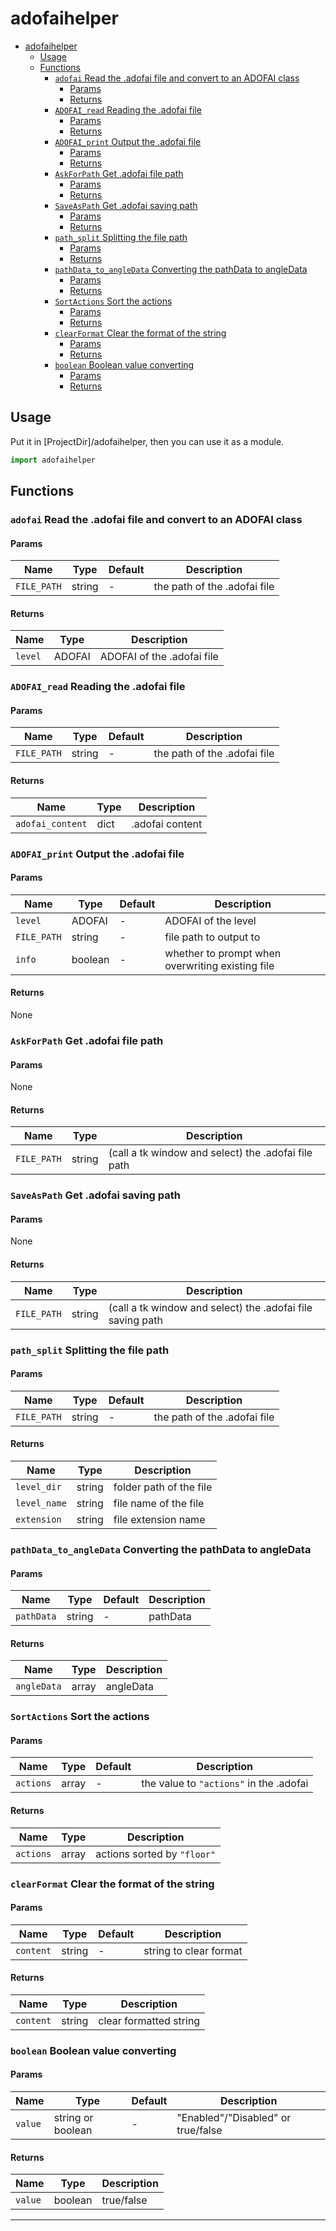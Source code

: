 # adofaihelper

- [adofaihelper](#adofaihelper)
  - [Usage](#usage)
  - [Functions](#functions)
    - [`adofai` Read the .adofai file and convert to an ADOFAI class](#adofai-read-the-adofai-file-and-convert-to-an-adofai-class)
      - [Params](#params)
      - [Returns](#returns)
    - [`ADOFAI_read` Reading the .adofai file](#adofai_read-reading-the-adofai-file)
      - [Params](#params-1)
      - [Returns](#returns-1)
    - [`ADOFAI_print` Output the .adofai file](#adofai_print-output-the-adofai-file)
      - [Params](#params-2)
      - [Returns](#returns-2)
    - [`AskForPath` Get .adofai file path](#askforpath-get-adofai-file-path)
      - [Params](#params-3)
      - [Returns](#returns-3)
    - [`SaveAsPath` Get .adofai saving path](#saveaspath-get-adofai-saving-path)
      - [Params](#params-4)
      - [Returns](#returns-4)
    - [`path_split` Splitting the file path](#path_split-splitting-the-file-path)
      - [Params](#params-5)
      - [Returns](#returns-5)
    - [`pathData_to_angleData` Converting the pathData to angleData](#pathdata_to_angledata-converting-the-pathdata-to-angledata)
      - [Params](#params-6)
      - [Returns](#returns-6)
    - [`SortActions` Sort the actions](#sortactions-sort-the-actions)
      - [Params](#params-7)
      - [Returns](#returns-7)
    - [`clearFormat` Clear the format of the string](#clearformat-clear-the-format-of-the-string)
      - [Params](#params-8)
      - [Returns](#returns-8)
    - [`boolean` Boolean value converting](#boolean-boolean-value-converting)
      - [Params](#params-9)
      - [Returns](#returns-9)

## Usage

Put it in [ProjectDir]/adofaihelper, then you can use it as a module. 

```python
import adofaihelper
```

## Functions

### `adofai` Read the .adofai file and convert to an ADOFAI class

#### Params

| Name | Type | Default | Description |
| ----- | ------- | ----- | --- |
| `FILE_PATH` | string | - | the path of the .adofai file |

#### Returns

| Name | Type | Description |
| ----- | ------- | --- |
| `level` | ADOFAI | ADOFAI of the .adofai file |

### `ADOFAI_read` Reading the .adofai file

#### Params

| Name | Type | Default | Description |
| ----- | ------- | ----- | --- |
| `FILE_PATH` | string | - | the path of the .adofai file |

#### Returns

| Name | Type | Description |
| ----- | ------- | --- |
| `adofai_content` | dict | .adofai content |

### `ADOFAI_print` Output the .adofai file

#### Params

| Name | Type | Default | Description |
| ----- | ------- | ----- | --- |
| `level` | ADOFAI | - | ADOFAI of the level |
| `FILE_PATH` | string | - | file path to output to |
| `info` | boolean | - | whether to prompt when overwriting existing file |

#### Returns

None

### `AskForPath` Get .adofai file path

#### Params

None

#### Returns

| Name | Type | Description |
| ----- | ------- | --- |
| `FILE_PATH` | string | (call a tk window and select) the .adofai file path |

### `SaveAsPath` Get .adofai saving path

#### Params

None

#### Returns

| Name | Type | Description |
| ----- | ------- | --- |
| `FILE_PATH` | string | (call a tk window and select) the .adofai file saving path |

### `path_split` Splitting the file path

#### Params

| Name | Type | Default | Description |
| ----- | ------- | ----- | --- |
| `FILE_PATH` | string | - | the path of the .adofai file |


#### Returns

| Name | Type | Description |
| ----- | ------- | --- |
| `level_dir` | string | folder path of the file |
| `level_name` | string | file name of the file |
| `extension` | string | file extension name |

### `pathData_to_angleData` Converting the pathData to angleData

#### Params

| Name | Type | Default | Description |
| ----- | ------- | ----- | --- |
| `pathData` | string | - | pathData |

#### Returns

| Name | Type | Description |
| ----- | ------- | --- |
| `angleData` | array | angleData |

### `SortActions` Sort the actions

#### Params

| Name | Type | Default | Description |
| ----- | ------- | ----- | --- |
| `actions` | array | - | the value to `"actions"` in the .adofai |

#### Returns

| Name | Type | Description |
| ----- | ------- | ----- |
| `actions` | array | actions sorted by `"floor"` |

### `clearFormat` Clear the format of the string

#### Params

| Name | Type | Default | Description |
| ----- | ------- | ----- | --- |
| `content` | string | - | string to clear format |

#### Returns

| Name | Type | Description |
| ----- | ------- | --- |
| `content` | string | clear formatted string |

### `boolean` Boolean value converting

#### Params

| Name | Type | Default | Description |
| ----- | ------- | ----- | --- |
| `value` | string or boolean | - | "Enabled"/"Disabled" or true/false |

#### Returns

| Name | Type | Description |
| ----- | ------- | --- |
| `value` | boolean |  true/false |

<hr>
